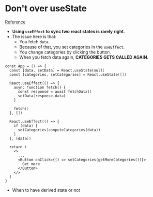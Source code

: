 # Don't over useState
[Reference](https://tkdodo.eu/blog/dont-over-use-state)

- **Using `useEffect` to sync two react states is rarely right.**
- The issue here is that:
  - You fetch `data`.
  - Because of that, you set categories in the `useEffect`.
  - You change categories by clicking the button.
  - When you fetch data again, **CATEGORIES GETS CALLED AGAIN.**

```
const App = () => {
  const [data, setData] = React.useState(null)
  const [categories, setCategories] = React.useState([])

  React.useEffect(() => {
    async function fetch() {
      const response = await fetchData()
      setData(response.data)
    }

    fetch()
  }, [])

  React.useEffect(() => {
    if (data) {
      setCategories(computeCategories(data))
    }
  }, [data])

  return (
    <>
      ...
      <Button onClick={() => setCategories(getMoreCategories())}>
        Get more
      </Button>
    </>
  )
}
```

- When to have derived state or not
